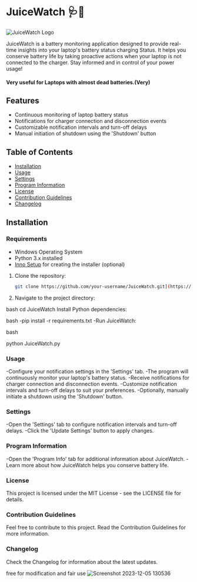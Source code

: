 # JuiceWatch 🩺🍂

![JuiceWatch Logo](https://i.postimg.cc/Y07vvmBn/icon.png)

JuiceWatch is a battery monitoring application designed to provide real-time insights into your laptop's battery status charging Status. It helps you conserve battery life by taking proactive actions when your laptop is not connected to the charger. Stay informed and in control of your power usage!

#### Very useful for Laptops with almost dead batteries.(Very)

## Features

- Continuous monitoring of laptop battery status
- Notifications for charger connection and disconnection events
- Customizable notification intervals and turn-off delays
- Manual initiation of shutdown using the 'Shutdown' button

## Table of Contents

- [Installation](#installation)
- [Usage](#usage)
- [Settings](#settings)
- [Program Information](#program-information)
- [License](#license)
- [Contribution Guidelines](#contribution-guidelines)
- [Changelog](#changelog)

## Installation

### Requirements

- Windows Operating System
- Python 3.x installed
- [Inno Setup](https://www.jrsoftware.org/isinfo.php) for creating the installer (optional)

1. Clone the repository:

   ```bash
   git clone https://github.com/your-username/JuiceWatch.git](https://github.com/vickkie/JuiceWatch.git

   ```

2. Navigate to the project directory:

bash
cd JuiceWatch
Install Python dependencies:

bash
-pip install -r requirements.txt
-Run JuiceWatch:

bash

python JuiceWatch.py

### Usage

-Configure your notification settings in the 'Settings' tab.
-The program will continuously monitor your laptop's battery status.
-Receive notifications for charger connection and disconnection events.
-Customize notification intervals and turn-off delays to suit your preferences.
-Optionally, manually initiate a shutdown using the 'Shutdown' button.

### Settings

-Open the 'Settings' tab to configure notification intervals and turn-off delays.
-Click the 'Update Settings' button to apply changes.

### Program Information

-Open the 'Program Info' tab for additional information about JuiceWatch.
-Learn more about how JuiceWatch helps you conserve battery life.

### License

This project is licensed under the MIT License - see the LICENSE file for details.

### Contribution Guidelines

Feel free to contribute to this project. Read the Contribution Guidelines for more information.

### Changelog

Check the Changelog for information about the latest updates.

free for modification and fair use
![Screenshot 2023-12-05 130536](https://github.com/vickkie/Uzi-Battery-monitor/assets/43224578/925c57f0-d465-4959-9dd8-57f41dcf3c8d)
